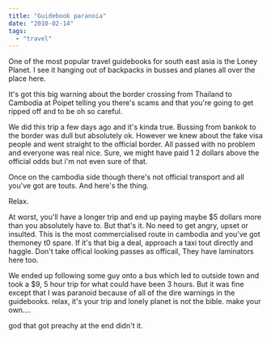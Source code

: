 ```yaml
---
title: "Guidebook paranoia"
date: "2010-02-14"
tags: 
  - "travel"
---
```


One of the most popular travel guidebooks for south east asia is the Loney Planet. I see it hanging out of backpacks in busses and planes all over the place here.

It's got this big warning about the border crossing from Thailand to Cambodia at Poipet telling you there's scams and that you're going to get ripped off and to be oh so careful.

We did this trip a few days ago and it's kinda true. Bussing from bankok to the border was dull but absolutely ok. However we knew about the fake visa people and went straight to the official border. All passed with no problem and everyone was real nice. Sure, we might have paid $1~$2 dollars above the official odds but i'm not even sure of that.

Once on the cambodia side though there's not official transport and all you've got are touts. And here's the thing.

Relax.

At worst, you'll have a longer trip and end up paying maybe $5 dollars more than you absolutely have to. But that's it. No need to get angry, upset or insulted. This is the most commercialised route in cambodia and you've got themoney t0 spare. If it's that big a deal, approach a taxi tout directly and haggle. Don't take offical looking passes as officail, They have laminators here too.

We ended up following some guy onto a bus which led to outside town and took a $9, 5 hour trip for what could have been 3 hours. But it was fine except that I was paranoid because of all of the dire warnings in the guidebooks. relax, it's your trip and lonely planet is not the bible. make your own....

god that got preachy at the end didn't it.
